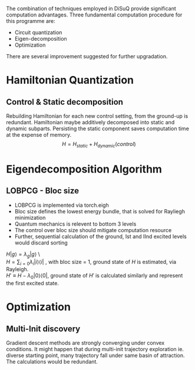 The combination of techniques employed in DiSuQ provide significant computation advantages.
Three fundamental computation procedure for this programme are:
* Circuit quantization
* Eigen-decomposition
* Optimization

There are several improvement suggested for further upgradation.

# Hamiltonian Quantization

## Control & Static decomposition
Rebuilding Hamiltonian for each new control setting, from the ground-up is redundant. Hamiltonian maybe additively decomposed into static and dynamic subparts. Persisting the static component saves computation time at the expense of memory.
$$H=H_{static}+H_{dynamic}(control)$$

# Eigendecomposition Algorithm

## LOBPCG - Bloc size
* LOBPCG is implemented via torch.eigh
* Bloc size defines the lowest energy bundle, that is solved for Rayliegh minimization
* Quantum mechanics is relevent to bottom 3 levels
* The control over bloc size should mitigate computation resource
* Further, sequential calculation of the ground, Ist and IInd excited levels would discard sorting

$H |g\rangle = \lambda_g |g\rangle$  \  
$H = \sum_{i=0} \lambda_i |i\rangle \langle i|$ , with bloc size = 1, ground state of $H$ is estimated, via Rayleigh. \
$H' \equiv H - \lambda_0 |0\rangle \langle 0|$, ground state of $H'$ is calculated similarly and represent the first excited state.

# Optimization

## Multi-Init discovery
Gradient descent methods are strongly converging under convex conditions. It might happen that during multi-init trajectory exploration ie. diverse starting point, many trajectory fall under same basin of attraction. The calculations would be redundant.
